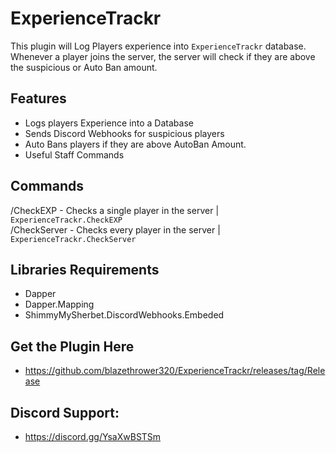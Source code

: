 # ExperienceTrackr

This plugin will Log Players experience into ``ExperienceTrackr`` database. Whenever a player joins the server, the server will check if they are above the suspicious or Auto Ban amount. 

## Features
- Logs players Experience into a Database
- Sends Discord Webhooks for suspicious players
- Auto Bans players if they are above AutoBan Amount.
- Useful Staff Commands

## Commands
/CheckEXP <Target> - Checks a single player in the server | ``ExperienceTrackr.CheckEXP``
<br />/CheckServer - Checks every player in the server | ``ExperienceTrackr.CheckServer``

## Libraries Requirements
- Dapper
- Dapper.Mapping
- ShimmyMySherbet.DiscordWebhooks.Embeded

## Get the Plugin Here
- https://github.com/blazethrower320/ExperienceTrackr/releases/tag/Release

## Discord Support: 
- https://discord.gg/YsaXwBSTSm
